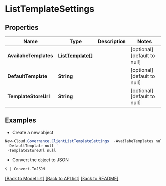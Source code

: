 # ListTemplateSettings
## Properties

Name | Type | Description | Notes
------------ | ------------- | ------------- | -------------
**AvailabeTemplates** | [**ListTemplate[]**](ListTemplate.md) |  | [optional] [default to null]
**DefaultTemplate** | **String** |  | [optional] [default to null]
**TemplateStoreUrl** | **String** |  | [optional] [default to null]

## Examples

- Create a new object
```powershell
New-Cloud.Governance.ClientListTemplateSettings  -AvailabeTemplates null `
 -DefaultTemplate null `
 -TemplateStoreUrl null
```

- Convert the object to JSON
```powershell
$ | Convert-ToJSON
```


[[Back to Model list]](../README.md#documentation-for-models) [[Back to API list]](../README.md#documentation-for-api-endpoints) [[Back to README]](../README.md)

